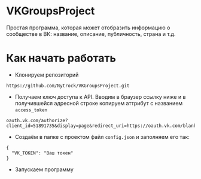 # VKGroupsProject
Простая программа, которая может отобразить информацию о сообществе в ВК: название, описание, публичность, страна и т.д.

# Как начать работать
- Клонируем репозиторий
```
https://github.com/Nytrock/VKGroupsProject.git
```

- Получаем ключ доступа к API. Вводим в браузер ссылку ниже и в получившейся адресной строке копируем аттрибут с названием `access_token`
```
oauth.vk.com/authorize?client_id=51891735&display=page&redirect_uri=https://oauth.vk.com/blank.html&response_type=token&v=5.199
```

- Создаём в папке с проектом файл `config.json` и заполняем его так:
```
{
  "VK_TOKEN": "Ваш токен"
}
```

- Запускаем программу
